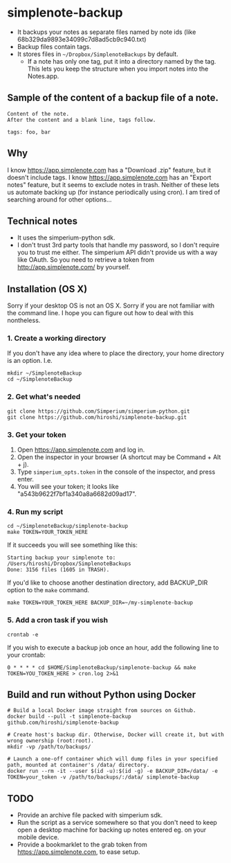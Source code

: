simplenote-backup
=================

- It backups your notes as separate files named by note ids (like 68b329da9893e34099c7d8ad5cb9c940.txt)
- Backup files contain tags.
- It stores files in `~/Dropbox/SimplenoteBackups` by default.
  - If a note has only one tag, put it into a directory named by the tag. This lets you keep the structure when you import notes into the Notes.app.


## Sample of the content of a backup file of a note.

    Content of the note.
    After the content and a blank line, tags follow.
    
    tags: foo, bar


## Why

I know https://app.simplenote.com has a "Download .zip" feature, but it doesn't include tags.
I know https://app.simplenote.com has an "Export notes" feature, but it seems to exclude notes in trash.
Neither of these lets us automate backing up (for instance periodically using cron).
I am tired of searching around for other options...

## Technical notes

- It uses the simperium-python sdk.
- I don't trust 3rd party tools that handle my password, so I don't require you to trust me either. The simperium API didn't provide us with a way like OAuth. So you need to retrieve a token from http://app.simplenote.com/ by yourself.


## Installation (OS X)

Sorry if your desktop OS is not an OS X.
Sorry if you are not familiar with the command line.
I hope you can figure out how to deal with this nontheless.

### 1. Create a working directory

If you don't have any idea where to place the directory, your home directory is an option. I.e.

    mkdir ~/SimplenoteBackup
    cd ~/SimplenoteBackup

### 2. Get what's needed

    git clone https://github.com/Simperium/simperium-python.git
    git clone https://github.com/hiroshi/simplenote-backup.git

### 3. Get your token

  1. Open https://app.simplenote.com and log in.
  2. Open the inspector in your browser (A shortcut may be Command + Alt + j).
  3. Type `simperium_opts.token` in the console of the inspector, and press enter.
  4. You will see your token; it looks like "a543b9622f7bf1a340a8a6682d09ad17".

### 4. Run my script

    cd ~/SimplenoteBackup/simplenote-backup
    make TOKEN=YOUR_TOKEN_HERE

If it succeeds you will see something like this:

    Starting backup your simplenote to: /Users/hiroshi/Dropbox/SimplenoteBackups
    Done: 3156 files (1605 in TRASH).


If you'd like to choose another destination directory, add BACKUP_DIR option to the `make` command.

    make TOKEN=YOUR_TOKEN_HERE BACKUP_DIR=~/my-simplenote-backup


### 5. Add a cron task if you wish

    crontab -e

If you wish to execute a backup job once an hour, add the following line to your crontab:

    0 * * * * cd $HOME/SimplenoteBackup/simplenote-backup && make TOKEN=YOU_TOKEN_HERE > cron.log 2>&1

## Build and run without Python using Docker

    # Build a local Docker image straight from sources on Github.
    docker build --pull -t simplenote-backup github.com/hiroshi/simplenote-backup
    
    # Create host's backup dir. Otherwise, Docker will create it, but with wrong ownership (root:root).
    mkdir -vp /path/to/backups/
    
    # Launch a one-off container which will dump files in your specified path, mounted at container's /data/ directory.
    docker run --rm -it --user $(id -u):$(id -g) -e BACKUP_DIR=/data/ -e TOKEN=your_token -v /path/to/backups/:/data/ simplenote-backup

## TODO
- Provide an archive file packed with simperium sdk.
- Run the script as a service somewhere so that you don't need to keep open a desktop machine for backing up notes entered eg. on your mobile device.
- Provide a bookmarklet to the grab token from https://app.simplenote.com, to ease setup.
